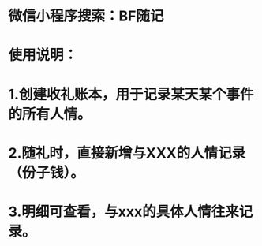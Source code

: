 # 微信小程序搜索：BF随记
# 使用说明：
# 1.创建收礼账本，用于记录某天某个事件的所有人情。
# 2.随礼时，直接新增与XXX的人情记录（份子钱）。
# 3.明细可查看，与xxx的具体人情往来记录。
